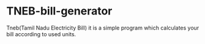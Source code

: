 # TNEB-bill-generator
Tneb(Tamil Nadu Electricity Bill) it is a simple program which calculates your bill according to used units.
